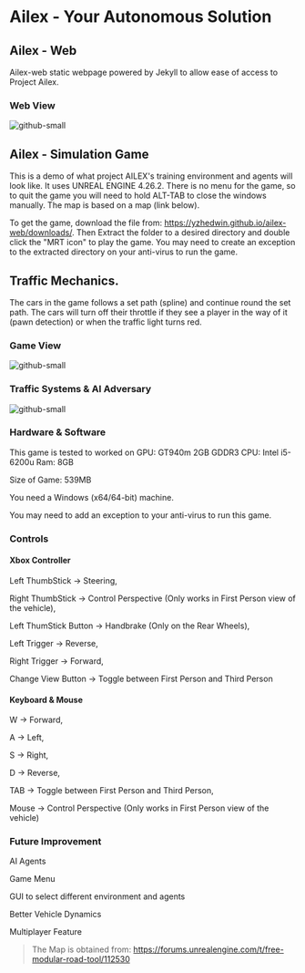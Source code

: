 # Ailex - Your Autonomous Solution

## Ailex - Web
Ailex-web static webpage powered by Jekyll to allow ease of access to Project Ailex.

### Web View
![github-small](https://github.com/YEOWEIHNGWHYELAB/AILEX/blob/main/Website.png)

## Ailex - Simulation Game
This is a demo of what project AILEX's training environment and agents will look like. It uses UNREAL ENGINE 4.26.2.
There is no menu for the game, so to quit the game you will need to hold ALT-TAB to close
the windows manually. The map is based on a map (link below). 

To get the game, download the file from: https://yzhedwin.github.io/ailex-web/downloads/. Then Extract the folder to a desired directory and double click the "MRT icon" to play the game. You may need to create an exception to the extracted directory on your anti-virus to run the game.  

## Traffic Mechanics.
The cars in the game follows a set path (spline) and continue round the set path. The cars will turn off their throttle if they see a player in the way of it (pawn detection) or when the traffic light turns red. 

### Game View
![github-small](https://github.com/YEOWEIHNGWHYELAB/AILEX/blob/main/Start.png?raw=true)

### Traffic Systems & AI Adversary
![github-small](https://github.com/YEOWEIHNGWHYELAB/AILEX/blob/main/TrafficLights.png)

### Hardware & Software
This game is tested to worked on GPU: GT940m 2GB GDDR3 CPU: Intel i5-6200u Ram: 8GB 

Size of Game: 539MB

You need a Windows (x64/64-bit) machine.

You may need to add an exception to your anti-virus to run this game. 

### Controls
#### Xbox Controller
Left ThumbStick -> Steering,

Right ThumbStick -> Control Perspective (Only works in First Person view of the vehicle),

Left ThumStick Button -> Handbrake (Only on the Rear Wheels),

Left Trigger -> Reverse,

Right Trigger -> Forward,

Change View Button -> Toggle between First Person and Third Person

#### Keyboard & Mouse
W -> Forward,

A -> Left,

S -> Right,

D -> Reverse,

TAB -> Toggle between First Person and Third Person,

Mouse -> Control Perspective (Only works in First Person view of the vehicle)

### Future Improvement
AI Agents

Game Menu

GUI to select different environment and agents

Better Vehicle Dynamics

Multiplayer Feature

> The Map is obtained from: https://forums.unrealengine.com/t/free-modular-road-tool/112530
